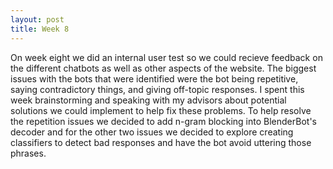 ```yaml
---
layout: post
title: Week 8
---
```


On week eight we did an internal user test so we could recieve feedback on the different chatbots as well as other aspects of the website. The biggest issues with the bots that were identified were the bot being repetitive, saying contradictory things, and giving off-topic responses. I spent this week brainstorming and speaking with my advisors about potential solutions we could implement to help fix these problems. To help resolve the repetition issues we decided to add n-gram blocking into BlenderBot's decoder and for the other two issues we decided to explore creating classifiers to detect bad responses and have the bot avoid uttering those phrases.
